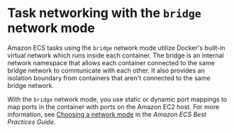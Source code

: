 # Task networking with the `bridge` network mode<a name="task-networking-bridge"></a>

Amazon ECS tasks using the `bridge` network mode utilize Docker's built\-in virtual network which runs inside each container\. The bridge is an internal network namespace that allows each container connected to the same bridge network to communicate with each other\. It also provides an isolation boundary from containers that aren't connected to the same bridge network\.

With the `bridge` network mode, you use static or dynamic port mappings to map ports in the container with ports on the Amazon EC2 host\. For more information, see [Choosing a network mode](https://docs.aws.amazon.com/AmazonECS/latest/bestpracticesguide/networking-networkmode.html) in the *Amazon ECS Best Practices Guide*\.